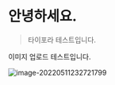 # 안녕하세요.

> 타이포라 테스트입니다.



이미지 업로드 테스트입니다.

![image-20220511232721799](/Users/kyle/renine94.github.io/images/2022-05-11-second/image-20220511232721799.png)

